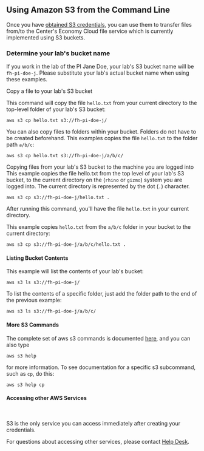 ## Using Amazon S3 from the Command Line


Once you have [obtained S3 credentials](/computing/access_get_aws_credentials/#command-line-instructions), you can use them to transfer files from/to the Center's Economy Cloud file service which is currently implemented using  S3​ buckets. 

### Determine your lab's bucket name

If you work in the lab of the PI Jane Doe, your lab's S3 bucket name will be `fh-pi-doe-j`. Please substitute your lab's actual bucket name when using these examples.

Copy a file to your lab's S3 bucket
​

This command will copy the file `hello.txt` from your current directory to the top-level folder of your lab's S3 bucket:
​
```
aws s3 cp hello.txt ​s3://fh-pi-doe-j/
```

​You can also copy files to folders within your bucket. Folders do not have to be created beforehand. This examples copies the file `hello.txt` to the folder path `a/b/c`:

```
aws s3 cp hello.txt s3://fh-pi-doe-j/a/b/c/
```

Copying files from your lab's S3 bucket to the machine you are logged into
This example copies the file hello.txt from the top level of your lab's S3 bucket, to the current directory on the (`rhino` or `gizmo`) system you are logged into. The current directory is represented by the dot (`.`) character.

```
aws s3 cp s3://fh-pi-doe-j/hello.txt .
```


After running this command, you'll have the file `hello.txt` in your current directory.

This example copies `hello.txt` from the `a/b/c` folder in your bucket to the current directory:


```
aws s3 cp s3://fh-pi-doe-j/a/b/c/hello.txt .
```


#### Listing Bucket Contents


This example will list the contents of your lab's bucket:


```
aws s3 ls s3://fh-pi-doe-j/
```

To list t​he contents of a specific folder, just add the folder path to the end of the previous example:

```
aws s3 ls s3://fh-pi-doe-j/a/b/c/
```

#### ​More S3 Commands

​The complete set of aws s3 commands is documented [here​](https://docs.aws.amazon.com/cli/latest/reference/s3/index.html), and you can also type 

```
aws s3 help
```

for more information. To see documentation for a specific s3 subcommand, such as `cp`, do this:

```
aws s3 help cp
```


#### ​Accessing other AWS Services
​

S3 is the only service you can access immediately after creating your credentials.​

For questions about accessing other services, please contact [Help Desk​](https://centernet.fredhutch.org/cn/u/center-it/help-desk.html).
